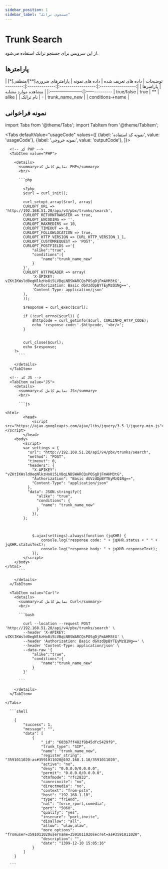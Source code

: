 ```yaml
---
sidebar_position: 1
sidebar_label: "جستجوی ترانک"
---
```

<head>
  <title>جستجوی ترانک | مستندات سیموتل </title>
</head>

# Trunk Search

از این سرویس برای جستجو ترانک استفاده می‌شود.

## پارامتر‌ها
<div class="custom-table">
|       توضیحات      | داده های تعریف شده | داده های نمونه | پارامترهای ضروری[**]/منطقی[*] |     پارامترها    |
|:------------------:|:------------------:|:--------------:|:----------------------:|:----------------:|
| مشاهده موارد مشابه |     true/false     |      true      |           **           |       alike      |
|      نام ترانک     |          -         | trunk_name_new |                        | conditions->name |
</div>


## نمونه فراخوانی

<!--  -->

import Tabs from '@theme/Tabs';
import TabItem from '@theme/TabItem';

<Tabs
  defaultValue="usageCode"
  values={[
    {label: 'نمونه کد استفاده', value: 'usageCode'},
    {label: 'نمونه خروجی', value: 'outputCode'},
  ]}>

  <!-- تب نمونه کد استفاده -->
  <TabItem value="usageCode">
    <Tabs
      defaultValue="PHP"
      values={[
        {label: 'PHP', value: 'PHP'},
        {label: 'JS', value: 'JS'},
        {label: 'Curl', value: 'Curl'},
      ]}>

      <!-- کد PHP -->
      <TabItem value="PHP">
	  
        <details>
          <summary>نمایش کامل کد PHP</summary>
          <br/>

          ```php

			<?php
			$curl = curl_init();

			curl_setopt_array($curl, array(
			CURLOPT_URL => 'http://192.168.51.20/api/v4/pbx/trunks/search',
			CURLOPT_RETURNTRANSFER => true,
			CURLOPT_ENCODING => '',
			CURLOPT_MAXREDIRS => 10,
			CURLOPT_TIMEOUT => 0,
			CURLOPT_FOLLOWLOCATION => true,
			CURLOPT_HTTP_VERSION => CURL_HTTP_VERSION_1_1,
			CURLOPT_CUSTOMREQUEST => 'POST',
			CURLOPT_POSTFIELDS =>'{
				"alike":"true",
				"conditions":{
					"name":"trunk_name_new"
				}
			}',
			CURLOPT_HTTPHEADER => array(
				'X-APIKEY: vZKtIKWsld0egNlkzHo8i5LVBqLNBSWARCQsPOSgDjFmAHM3tG',
				'Authorization: Basic dGVzdDpBYTEyMzQ1Ng==',
				'Content-Type: application/json'
			),
			));

			$response = curl_exec($curl);

			if (!curl_errno($curl)) {
				$httpcode = curl_getinfo($curl, CURLINFO_HTTP_CODE);
				echo 'response code:'.$httpcode, '<br/>';
			}


			curl_close($curl);
			echo $response;
		?>
          ```

        </details>
      </TabItem>

      <!-- کد JS -->
      <TabItem value="JS">
        <details>
          <summary>نمایش کامل کد JS</summary>
          <br/>

          ```js

	<html>
			<head>
				<script src="https://ajax.googleapis.com/ajax/libs/jquery/3.5.1/jquery.min.js"></script>
			</head>
		<body>
			<script>
			var settings = {
			  "url": "http://192.168.51.20/api/v4/pbx/trunks/search",
			  "method": "POST",
			  "timeout": 0,
			  "headers": {
				"X-APIKEY": "vZKtIKWsld0egNlkzHo8i5LVBqLNBSWARCQsPOSgDjFmAHM3tG",
				"Authorization": "Basic dGVzdDpBYTEyMzQ1Ng==",
				"Content-Type": "application/json"
			  },
			  "data": JSON.stringify({
				  "alike": "true",
				  "conditions": {
					"name": "trunk_name_new"
				  }
				}),
			};



				$.ajax(settings).always(function (jqXHR) {
					console.log("response code: " + jqXHR.status + " " + jqXHR.statusText);
					console.log("response body: " + jqXHR.responseText);
				});
			</script>
		</body>
	</html>
          ```

        </details>
      </TabItem>

      <TabItem value="Curl">
        <details>
          <summary>نمایش کامل کد Curl</summary>
          <br/>

          ```bash

			curl --location --request POST 'http://192.168.51.20/api/v4/pbx/trunks/search' \
			--header 'X-APIKEY: vZKtIKWsld0egNlkzHo8i5LVBqLNBSWARCQsPOSgDjFmAHM3tG' \
			--header 'Authorization: Basic dGVzdDpBYTEyMzQ1Ng==' \
			--header 'Content-Type: application/json' \
			--data-raw '{
				"alike":"true",
				"conditions":{
					"name":"trunk_name_new"
				}
			}'

          ```

        </details>
      </TabItem>

    </Tabs>
  </TabItem>

  <TabItem value="outputCode">

      ```shell

		{
			"success": 1,
			"message": "",
			"data": [
				{
					"_id": "603b7ff482f9b45dfc5429f9",
					"trunk_type": "SIP",
					"name": "trunk_name_new",
					"register_string": "3591011020:as#3591011020@192.168.1.10/3591011020",
					"active": "no",
					"deny": "0.0.0.0/0.0.0.0",
					"permit": "0.0.0.0/0.0.0.0",
					"dtmfmode": "rfc2833",
					"canreinvite": "no",
					"directmedia": "no",
					"context": "from-pstn",
					"host": "192.168.1.10",
					"type": "friend",
					"nat": "force_rport,comedia",
					"port": "5060",
					"qualify": "yes",
					"insecure": "port,invite",
					"disallow": "all",
					"allow": "ulaw,alaw",
					"more_options": "fromuser=3591011020username=3591011020secret=as#3591011020",
					"description": "",
					"date": "1399-12-10 15:05:16"
				}
			]
		}

      ```
  </TabItem>

</Tabs>

